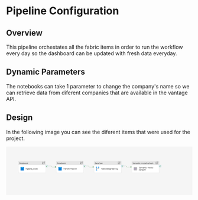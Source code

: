 # Pipeline Configuration

## Overview
This pipeline orchestates all the fabric items in order to run the workflow every day so the dashboard can be updated with fresh data everyday.

## Dynamic Parameters
The notebooks can take 1 parameter to change the company's name so we can retrieve data from diferent companies that are available in the vantage API.

## Design
In the following image you can see the diferent items that were used for the project.

![](../Screenshots/pipeline-definition.png)
